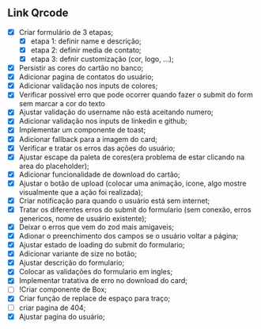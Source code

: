 ## Link Qrcode

- [x] Criar formulário de 3 etapas;
  - [x] etapa 1: definir name e descrição;
  - [x] etapa 2: definir media de contato;
  - [x] etapa 3: defnir customização (cor, logo, ...);
- [x] Persistir as cores do cartão no banco;
- [x] Adicionar pagina de contatos do usuário;
- [x] Adicionar validação nos inputs de colores;
- [x] Verificar possivel erro que pode ocorrer quando fazer o submit do form sem marcar a cor do texto 
- [x] Ajustar validação do username não está aceitando numero;
- [x] Adicionar validação nos inputs de linkedin e github;
- [x] Implementar um componente de toast;
- [x] Adicionar fallback para a imagem do card;
- [x] Verificar e tratar os erros das ações do usuário;
- [x] Ajustar escape da paleta de cores(era problema de estar clicando na area do placeholder);
- [x] Adicionar funcionalidade de download do cartão;
- [x] Ajustar o botão de upload (colocar uma animação, icone, algo mostre visualmente que a ação foi realizada);
- [x] Criar notificação para quando o usuário está sem internet;
- [x] Tratar os diferentes erros do submit do formulario (sem conexão, erros genericos, nome de usuário existente);
- [x] Deixar o erros que vem do zod mais amigaveis;
- [x] Adionar o preenchimento dos campos se o usuário voltar a página;
- [x] Ajustar estado de loading do submit do formulario;
- [x] Adicionar variante de size no botão;
- [x] Ajustar descrição do formulario;
- [x] Colocar as validações do formulario em ingles;
- [x] Implementar tratativa de erro no download do card;
- [ ] !Criar componente de Box;
- [x] Criar função de replace de espaço para traço;
- [ ] criar pagina de 404;
- [x] Ajustar pagina do usuário;